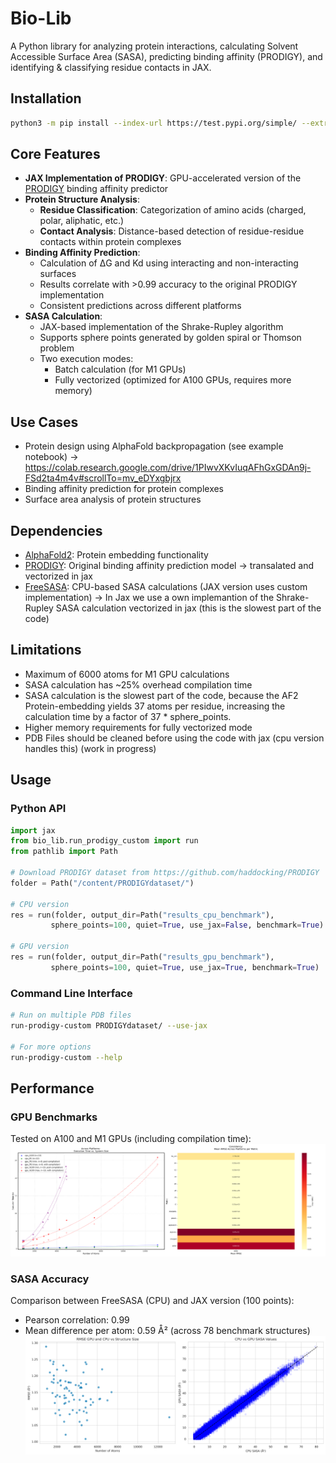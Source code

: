 # Bio-Lib

A Python library for analyzing protein interactions, calculating Solvent Accessible Surface Area (SASA), predicting binding affinity (PRODIGY), and identifying & classifying residue contacts in JAX.

## Installation

```bash
python3 -m pip install --index-url https://test.pypi.org/simple/ --extra-index-url https://pypi.org/simple/ bio_lib=
```

## Core Features 
- **JAX Implementation of PRODIGY**: GPU-accelerated version of the [PRODIGY](https://github.com/haddocking/prodigy) binding affinity predictor
- **Protein Structure Analysis**:
  - **Residue Classification**: Categorization of amino acids (charged, polar, aliphatic, etc.)
  - **Contact Analysis**: Distance-based detection of residue-residue contacts within protein complexes
- **Binding Affinity Prediction**:
  - Calculation of ΔG and Kd using interacting and non-interacting surfaces
  - Results correlate with >0.99 accuracy to the original PRODIGY implementation
  - Consistent predictions across different platforms
- **SASA Calculation**:
  - JAX-based implementation of the Shrake-Rupley algorithm
  - Supports sphere points generated by golden spiral or Thomson problem
  - Two execution modes:
    - Batch calculation (for M1 GPUs)
    - Fully vectorized (optimized for A100 GPUs, requires more memory)

## Use Cases
- Protein design using AlphaFold backpropagation (see example notebook) -> https://colab.research.google.com/drive/1PIwvXKvIuqAFhGxGDAn9j-FSd2ta4m4v#scrollTo=mv_eDYxgbjrx
- Binding affinity prediction for protein complexes
- Surface area analysis of protein structures

## Dependencies
- [AlphaFold2](https://github.com/deepmind/alphafold): Protein embedding functionality
- [PRODIGY](https://github.com/haddocking/prodigy): Original binding affinity prediction model -> transalated and vectorized in jax
- [FreeSASA](https://freesasa.github.io/): CPU-based SASA calculations (JAX version uses custom implementation) -> In Jax we use a own implemantion of the Shrake-Rupley SASA calculation vectorized in jax (this is the slowest part of the code)

## Limitations
- Maximum of 6000 atoms for M1 GPU calculations
- SASA calculation has ~25% overhead compilation time
- SASA calculation is the slowest part of the code, because the AF2 Protein-embedding yields 37 atoms per residue, increasing the calculation time by a factor of 37 * sphere_points.
- Higher memory requirements for fully vectorized mode
- PDB Files should be cleaned before using the code with jax (cpu version handles this) (work in progress)

## Usage

### Python API
```python
import jax
from bio_lib.run_prodigy_custom import run
from pathlib import Path

# Download PRODIGY dataset from https://github.com/haddocking/PRODIGY
folder = Path("/content/PRODIGYdataset/")

# CPU version
res = run(folder, output_dir=Path("results_cpu_benchmark"), 
         sphere_points=100, quiet=True, use_jax=False, benchmark=True)

# GPU version
res = run(folder, output_dir=Path("results_gpu_benchmark"), 
         sphere_points=100, quiet=True, use_jax=True, benchmark=True)
```

### Command Line Interface
```bash
# Run on multiple PDB files
run-prodigy-custom PRODIGYdataset/ --use-jax

# For more options
run-prodigy-custom --help
```

## Performance

### GPU Benchmarks
Tested on A100 and M1 GPUs (including compilation time):
![Benchmark Analysis](benchmark_af/v3/v3_bechmark_af.png)

### SASA Accuracy
Comparison between FreeSASA (CPU) and JAX version (100 points):
- Pearson correlation: 0.99
- Mean difference per atom: 0.59 Å² (across 78 benchmark structures)
![SASA Comparison](benchmark_af/v2/sasa_comparison.png)
